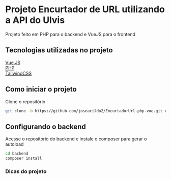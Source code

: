 # Projeto Encurtador de URL utilizando a API do Ulvis

Projeto feito em PHP para o backend e VueJS para o frontend

## Tecnologias utilizadas no projeto

[Vue.JS](https://vuejs.org/) <br>
[PHP](https://www.php.net/) <br>
[TailwindCSS](https://tailwindcss.com/) <br>

## Como iniciar o projeto

Clone o repositório

```sh
git clone -b https://github.com/josearildo2/EncurtadorUrl-php-vue.git encurtador-url
```

## Configurando o backend

Acesse o repositório do backend e instale o composer para gerar o autoload

```sh
cd backend
composer install
```

### Dicas do projeto

